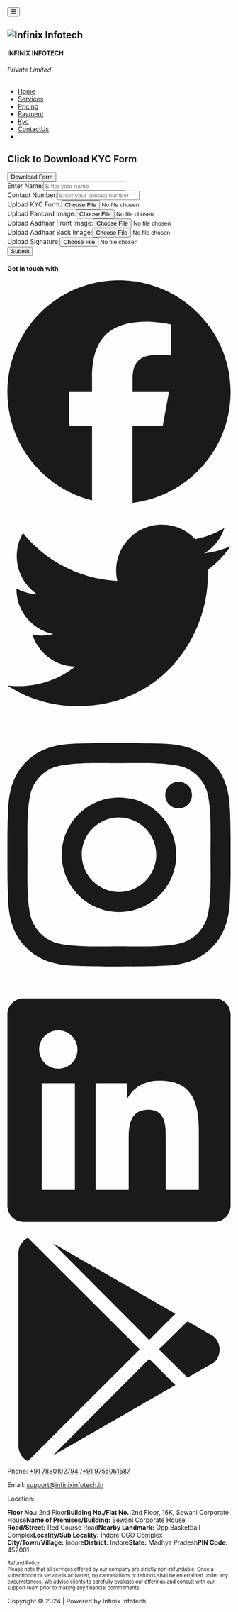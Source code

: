 <div id="root"><canvas class="galaxy-canvas" width="1366" height="641"></canvas><nav class="navbar"><div class="Logo-container"><div class="Button-container"><button class="toggle-button">☰</button></div><h2 class="Logo"><img src="/assets/Infinix3-D2G281V7.png" alt="Infinix Infotech"></h2><div class="Logo-name"><h4>INFINIX INFOTECH</h4><h6>Private Limited</h6></div></div><ul class="nav-links "><li class="nav-item text-warning"><a class="nav-link" href="/">Home</a></li><li class="nav-item text-warning"><a class="nav-link" href="/services">Services</a></li><li class="nav-item text-warning"><a class="nav-link" href="/pricing">Pricing</a></li><li class="nav-item text-warning"><a class="nav-link" href="/payment">Payment</a></li><li class="nav-item text-warning"><a class="nav-link" href="/kyc">Kyc</a></li><li class="nav-item text-warning"><a class="nav-link" href="/ContactUs">ContactUs</a></li><li class="nav-item text-warning"></li></ul></nav><div class="kyc-form-container"><h2>Click to Download KYC Form</h2><button class="download-btn"><i class="fa fa-download"></i> Download Form</button><form><div class="form-group"><label>Enter Name:</label><input type="text" name="name" placeholder="Enter your name" required="" value=""></div><div class="form-group"><label>Contact Number:</label><input type="text" name="contactNumber" placeholder="Enter your contact number" required="" value=""></div><div class="form-group"><label>Upload KYC Form:</label><input type="file" name="kycForm" required=""></div><div class="form-group"><label>Upload Pancard Image:</label><input type="file" name="pancardImage" required=""></div><div class="form-group"><label>Upload Aadhaar Front Image:</label><input type="file" name="adhaarFrontImage" required=""></div><div class="form-group"><label>Upload Aadhaar Back Image:</label><input type="file" name="adhaarBackImage" required=""></div><div class="form-group"><label>Upload Signature:</label><input type="file" name="signature" required=""></div><button type="submit" class="submit-btn">Submit</button></form></div><footer class="footer"><div class="footer-contact"><h4>Get in touch with</h4><div class="footer-icon "><svg aria-hidden="true" focusable="false" data-prefix="fab" data-icon="facebook" class="svg-inline--fa fa-facebook fa-2x " role="img" xmlns="http://www.w3.org/2000/svg" viewBox="0 0 512 512"><path fill="currentColor" d="M512 256C512 114.6 397.4 0 256 0S0 114.6 0 256C0 376 82.7 476.8 194.2 504.5V334.2H141.4V256h52.8V222.3c0-87.1 39.4-127.5 125-127.5c16.2 0 44.2 3.2 55.7 6.4V172c-6-.6-16.5-1-29.6-1c-42 0-58.2 15.9-58.2 57.2V256h83.6l-14.4 78.2H287V510.1C413.8 494.8 512 386.9 512 256h0z"></path></svg><svg aria-hidden="true" focusable="false" data-prefix="fab" data-icon="twitter" class="svg-inline--fa fa-twitter fa-2x " role="img" xmlns="http://www.w3.org/2000/svg" viewBox="0 0 512 512"><path fill="currentColor" d="M459.37 151.716c.325 4.548.325 9.097.325 13.645 0 138.72-105.583 298.558-298.558 298.558-59.452 0-114.68-17.219-161.137-47.106 8.447.974 16.568 1.299 25.34 1.299 49.055 0 94.213-16.568 130.274-44.832-46.132-.975-84.792-31.188-98.112-72.772 6.498.974 12.995 1.624 19.818 1.624 9.421 0 18.843-1.3 27.614-3.573-48.081-9.747-84.143-51.98-84.143-102.985v-1.299c13.969 7.797 30.214 12.67 47.431 13.319-28.264-18.843-46.781-51.005-46.781-87.391 0-19.492 5.197-37.36 14.294-52.954 51.655 63.675 129.3 105.258 216.365 109.807-1.624-7.797-2.599-15.918-2.599-24.04 0-57.828 46.782-104.934 104.934-104.934 30.213 0 57.502 12.67 76.67 33.137 23.715-4.548 46.456-13.32 66.599-25.34-7.798 24.366-24.366 44.833-46.132 57.827 21.117-2.273 41.584-8.122 60.426-16.243-14.292 20.791-32.161 39.308-52.628 54.253z"></path></svg><svg aria-hidden="true" focusable="false" data-prefix="fab" data-icon="instagram" class="svg-inline--fa fa-instagram fa-2x " role="img" xmlns="http://www.w3.org/2000/svg" viewBox="0 0 448 512"><path fill="currentColor" d="M224.1 141c-63.6 0-114.9 51.3-114.9 114.9s51.3 114.9 114.9 114.9S339 319.5 339 255.9 287.7 141 224.1 141zm0 189.6c-41.1 0-74.7-33.5-74.7-74.7s33.5-74.7 74.7-74.7 74.7 33.5 74.7 74.7-33.6 74.7-74.7 74.7zm146.4-194.3c0 14.9-12 26.8-26.8 26.8-14.9 0-26.8-12-26.8-26.8s12-26.8 26.8-26.8 26.8 12 26.8 26.8zm76.1 27.2c-1.7-35.9-9.9-67.7-36.2-93.9-26.2-26.2-58-34.4-93.9-36.2-37-2.1-147.9-2.1-184.9 0-35.8 1.7-67.6 9.9-93.9 36.1s-34.4 58-36.2 93.9c-2.1 37-2.1 147.9 0 184.9 1.7 35.9 9.9 67.7 36.2 93.9s58 34.4 93.9 36.2c37 2.1 147.9 2.1 184.9 0 35.9-1.7 67.7-9.9 93.9-36.2 26.2-26.2 34.4-58 36.2-93.9 2.1-37 2.1-147.8 0-184.8zM398.8 388c-7.8 19.6-22.9 34.7-42.6 42.6-29.5 11.7-99.5 9-132.1 9s-102.7 2.6-132.1-9c-19.6-7.8-34.7-22.9-42.6-42.6-11.7-29.5-9-99.5-9-132.1s-2.6-102.7 9-132.1c7.8-19.6 22.9-34.7 42.6-42.6 29.5-11.7 99.5-9 132.1-9s102.7-2.6 132.1 9c19.6 7.8 34.7 22.9 42.6 42.6 11.7 29.5 9 99.5 9 132.1s2.7 102.7-9 132.1z"></path></svg><svg aria-hidden="true" focusable="false" data-prefix="fab" data-icon="linkedin" class="svg-inline--fa fa-linkedin fa-2x " role="img" xmlns="http://www.w3.org/2000/svg" viewBox="0 0 448 512"><path fill="currentColor" d="M416 32H31.9C14.3 32 0 46.5 0 64.3v383.4C0 465.5 14.3 480 31.9 480H416c17.6 0 32-14.5 32-32.3V64.3c0-17.8-14.4-32.3-32-32.3zM135.4 416H69V202.2h66.5V416zm-33.2-243c-21.3 0-38.5-17.3-38.5-38.5S80.9 96 102.2 96c21.2 0 38.5 17.3 38.5 38.5 0 21.3-17.2 38.5-38.5 38.5zm282.1 243h-66.4V312c0-24.8-.5-56.7-34.5-56.7-34.6 0-39.9 27-39.9 54.9V416h-66.4V202.2h63.7v29.2h.9c8.9-16.8 30.6-34.5 62.9-34.5 67.2 0 79.7 44.3 79.7 101.9V416z"></path></svg><svg aria-hidden="true" focusable="false" data-prefix="fab" data-icon="google-play" class="svg-inline--fa fa-google-play fa-2x " role="img" xmlns="http://www.w3.org/2000/svg" viewBox="0 0 512 512"><path fill="currentColor" d="M325.3 234.3L104.6 13l280.8 161.2-60.1 60.1zM47 0C34 6.8 25.3 19.2 25.3 35.3v441.3c0 16.1 8.7 28.5 21.7 35.3l256.6-256L47 0zm425.2 225.6l-58.9-34.1-65.7 64.5 65.7 64.5 60.1-34.1c18-14.3 18-46.5-1.2-60.8zM104.6 499l280.8-161.2-60.1-60.1L104.6 499z"></path></svg></div><p>Phone: <a href="+91 7880115246">+91 7880102794 /+91 9755061587 </a></p><p>Email: <a href="support@infinixinfotech.in">support@infinixinfotech.in</a></p><p>Location: <div><span><strong>Floor No.:</strong> 2nd Floor<strong class="ms-2">Building No./Flat No.:</strong>2nd Floor, 16K, Sewani Corporate House</span><span><strong class="ms-2">Name of Premises/Building:</strong> Sewani Corporate House<br><strong>Road/Street:</strong> Red Course Road</span><span><strong class="ms-2">Nearby Landmark:</strong> Opp Basketball Complex<strong class="ms-2">Locality/Sub Locality:</strong> Indore CGO Complex</span><span><br><strong>City/Town/Village:</strong> Indore<strong class="ms-2">District:</strong> Indore<strong class="ms-2">State:</strong> Madhya Pradesh<strong class="ms-2">PIN Code:</strong> 452001</span></div></p><p style="font-size: 0.7rem;">Refund Policy <br>Please note that all services offered by our company are strictly non-refundable. Once a subscription or service is activated, no cancellations or refunds shall be entertained under any circumstances. We advise clients to carefully evaluate our offerings and consult with our support team prior to making any financial commitments.</p><p>Copyright © 2024 | Powered by Infinix Infotech</p></div></footer></div>
